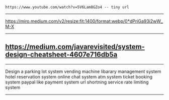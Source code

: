 	https://www.youtube.com/watch?v=5V6Lam8GZo4 -- tiny url

---
https://miro.medium.com/v2/resize:fit:1400/format:webp/0*dPriGa93i2wW_M-X

---
https://medium.com/javarevisited/system-design-cheatsheet-4607e716db5a
---


---

Design a parking lot system
vending machine 
libarary management system 
hotel reservation system
online chat system
atm system
ticket booking system
paypal like payment system
url shortning service
rate limiting system

---
